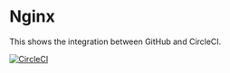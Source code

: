 # Nginx

This shows the integration between GitHub and CircleCI.

[![CircleCI](https://circleci.com/gh/uswat/ansible-nginx.svg?style=svg)](https://circleci.com/gh/uswat/ansible-nginx)
